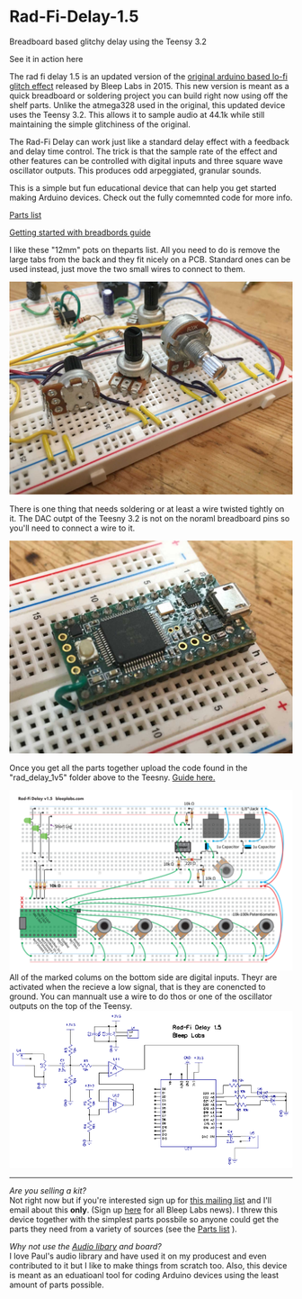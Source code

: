 # Rad-Fi-Delay-1.5
Breadboard based glitchy delay using the Teensy 3.2

See it in action here 

The rad fi delay 1.5 is an updated version of the <a href="http://bleeplabs.com/rad-fi-central/">original arduino based lo-fi glitch effect</a> released by Bleep Labs in 2015. This new version is meant as a quick breadboard or soldering project you can build right now using off the shelf parts. 
Unlike the atmega328 used in the original, this updated device uses the Teensy 3.2. This allows it to sample audio at 44.1k while still maintaining the simple glitchiness of the original. 

The Rad-Fi Delay can work just like a standard delay effect with a feedback and delay time control.
The trick is that the sample rate of the effect and other features can be controlled with digital inputs and three square wave oscillator outputs. This produces odd arpeggiated, granular sounds. 

This is a simple but fun educational device that can help you get started making Arduino devices. Check out the fully comemnted code for more info. 

<a href="https://docs.google.com/spreadsheets/d/1HgXk2Bo4Rd0A5V1MbUsgcbOM54Az-JnbRDxo8K8Pac8/edit?usp=sharing">Parts list</a>

<a href="https://github.com/BleepLabs/Rad-Fi-Delay-1.5/blob/master/Intro%20to%20breadboards.pdf">Getting started with breadbords guide</a>

I like these "12mm" pots on theparts list. All you need to do is remove the large tabs from the back and they fit nicely on a PCB.
Standard ones can be used instead, just move the two small wires to connect to them.

<img src="https://raw.githubusercontent.com/BleepLabs/Rad-Fi-Delay-1.5/master/pots.jpg">

There is one thing that needs soldering or at least a wire twisted tightly on it. The DAC outpt of the Teesny 3.2 is not on the noraml breadboard pins so you'll need to connect a wire to it. 

<img src="https://raw.githubusercontent.com/BleepLabs/Rad-Fi-Delay-1.5/master/DAC.jpg">

Once you get all the parts together upload the code found in the "rad_delay_1v5" folder above to the Teesny. <a href="https://www.pjrc.com/teensy/teensyduino.html">Guide here.</a>

<img src="https://raw.githubusercontent.com/BleepLabs/Rad-Fi-Delay-1.5/master/Rad-fi-delay-1v5-breadboard-layout.png">
All of the marked colums on the bottom side are digital inputs. Theyr are activated when the recieve a low signal, that is they are conencted to ground. You can mannualt use a wire to do thos or one of the oscillator outputs on the top of the Teensy. 


<img src="https://raw.githubusercontent.com/BleepLabs/Rad-Fi-Delay-1.5/master/schematic.bmp">

---------------

<i>Are you selling a kit?</i><br>
Not right now but if you're interested sign up for <a href="https://confirmsubscription.com/h/r/35B95AB32EF3DEEC2540EF23F30FEDED">this mailing list<a/> and I'll email about this <b>only</b>. (Sign up <a href="https://confirmsubscription.com/h/r/A3B09EAD151885B6">here</a> for all Bleep Labs news). I threw this device together with the simplest parts possbile so anyone could get the parts they need from a variety of sources (see the <a href="https://docs.google.com/spreadsheets/d/1HgXk2Bo4Rd0A5V1MbUsgcbOM54Az-JnbRDxo8K8Pac8/edit?usp=sharing">Parts list</a>
). 

<i>Why not use the <a href="https://www.pjrc.com/teensy/td_libs_Audio.html">Audio libary</a> and board?</i><br>
I love Paul's audio library and have used it on my producest and even contributed to it but I like to make things from scratch too. Also, this device is meant as an eduatioanl tool for coding Arduino devices using the least amount of parts possible.   





